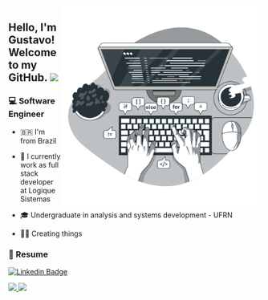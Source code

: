 <img align="right" src="Code typing-bro.png" max-width="400px" width="400px" align="right">

<h2 align="left"> Hello, I'm Gustavo! Welcome to my GitHub. <img src="https://media.giphy.com/media/hvRJCLFzcasrR4ia7z/giphy.gif" width="30px"></h2>

<h3>💻 Software Engineer</h3>

- <p>🇧🇷 I'm from Brazil</p>
- <p>💼 I currently work as full stack developer at Logique Sistemas<br></p>
- <p>🎓 Undergraduate in analysis and systems development - UFRN</strong><br></p>
- <p>👨‍💻 Creating things</strong><br></p>

<h3>📄 Resume </h3>

<div>
  
[![Linkedin Badge](https://img.shields.io/badge/-Linkedin-6633cc?style=flat-square&logo=Linkedin&logoColor=white&color=black&link=https://www.linkedin.com/in/gustavo-pereira053/)](https://www.linkedin.com/in/gustavo-pereira053/)
</div>
   
<div>
 <a href="https://github.com/GilbertoASJ/">
  <img height="180em" src="https://github-readme-stats.vercel.app/api?username=Gustavo053&show_icons=true&theme=dark" style"max-width: 100%;" />
  <img height="180em" src="https://github-readme-stats.vercel.app/api/top-langs/?username=Gustavo053&layout=compact&theme=dark" style"max-width: 100%;" />
 </a>
</div>
